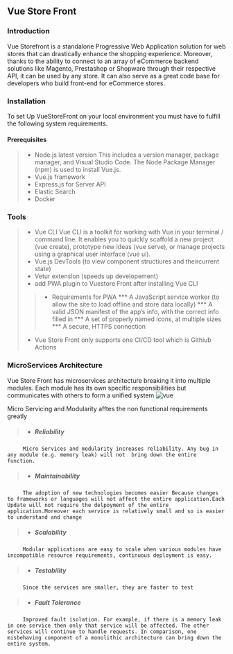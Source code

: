 ## Vue Store Front

### Introduction
Vue Storefront is a standalone Progressive Web Application solution for web stores that can drastically enhance the shopping experience. Moreover, thanks to the ability to connect to an array of eCommerce backend solutions like Magento, Prestashop or Shopware through their respective API, it can be used by any store.  It can also serve as a great code base for developers who build front-end for eCommerce stores. 

### Installation
 To set Up VueStoreFront on your local environment you must have to fulfill the following system requirements.
 
 #### Prerequisites
 
>* Node.js latest version This includes a version manager, package manager, and Visual Studio Code. The Node Package Manager (npm) is used to install Vue.js.
>* Vue.js framework
>* Express.js for Server API
>* Elastic Search
>* Docker

### Tools
>* Vue CLI
    Vue CLI is a toolkit for working with Vue in your terminal / command line. It enables you to quickly scaffold a new project (vue create), prototype new ideas (vue serve), or manage projects using a graphical user interface (vue ui).
>* Vue.js DevTools (to view component structiures and theircurrent state)
>* Vetur extension (speeds up developement)
>* add PWA plugin to Vuestore Front after installing Vue CLI
>>* Requirements for PWA
>*** A JavaScript service worker (to allow the site to load offline and store data locally)
>*** A valid JSON manifest of the app’s info, with the correct info filled in
>*** A set of properly named icons, at multiple sizes
>*** A secure, HTTPS connection
>* Vue Store Front only supports one CI/CD tool which is Githiub Actions

### MicroServices Architecture
Vue Store Front has microservices architecture breaking it into multiple modules. Each module has its own specific responsibilities but communicates with others to form a unified system
![vue](https://user-images.githubusercontent.com/82566358/205505058-2a1e2824-1a1b-4205-ae26-733445ae0c5f.png)

Micro Servicing and Modularity afftes the non functional requirements greatly

>* ##### Reliability
         Micro Services and modularity increases reliability. Any bug in any module (e.g. memory leak) will not  bring down the entire function.
>* ##### Maintainability
         The adoption of new technologies becomes easier Because changes to frameworks or languages will not affect the entire application.Each Update will not require the delpoyment of the entire application.Moreover each service is relatively small and so is easier to understand and change

>* ##### Scalability
         Modular applications are easy to scale when various modules have incompatible resource requirements, continuous deployment is easy.

>* ##### Testability
         Since the services are smaller, they are faster to test

>* ##### Fault Tolerance
         Improved fault isolation. For example, if there is a memory leak in one service then only that service will be affected. The other services will continue to handle requests. In comparison, one misbehaving component of a monolithic architecture can bring down the entire system.
